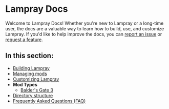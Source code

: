 # Lampray Docs

Welcome to Lampray Docs! Whether you're new to Lampray or a long-time user, the docs are a valuable way to learn how to build, use, and customize Lampray. If you'd like to help improve the docs, you can [report an issue](https://github.com/CHollingworth/Lampray/issues/new?assignees=&labels=bug&projects=&template=-game--bug-report.md&title=) or [request a feature](https://github.com/CHollingworth/Lampray/issues/new?assignees=&labels=enhancement&projects=&template=feature_request.md&title=).

## In this section:

- [Building Lampray](./building-from-source.md)
- [Managing mods](./managing-mods.md)
- [Customizing Lampray](./customizing-lampray.md)
- **Mod Types**
  - [Balder's Gate 3](mod-types/baulders-gate-3.md)
- [Directory structure](directory-structure.md)
- [Frequently Asked Questions (FAQ)](./frequently-asked-questions.md)
